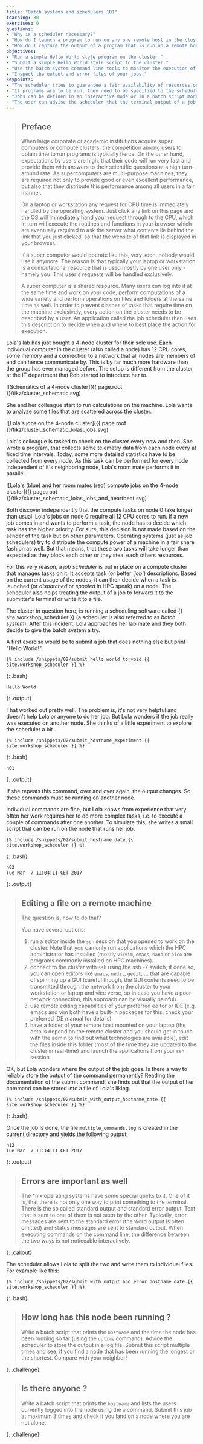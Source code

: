 ```yaml
---
title: "Batch systems and schedulers 101"
teaching: 30
exercises: 0
questions:
- "Why is a scheduler necessary?"
- "How do I launch a program to run on any one remote host in the cluster?"
- "How do I capture the output of a program that is run on a remote host?"
objectives:
- "Run a simple Hello World style program on the cluster."
- "Submit a simple Hello World style script to the cluster."
- "Use the batch system command line tools to monitor the execution of your job."
- "Inspect the output and error files of your jobs."
keypoints:
- "The scheduler tries to guarantee a fair availability of resources on a cluster for all users."
- "If programs are to be run, they need to be specified to the scheduler."
- "Jobs can be defined in an interactive mode or in a batch script mode."
- "The user can advise the scheduler that the terminal output of a job can be redirected to a file on disk."
---
```


>## Preface
>
> When large corporate or academic institutions acquire super computers or compute clusters, the competition among users to obtain time to run programs is typically fierce. On the other hand, expectations by users are high, that their code will run very fast and provide them with answers to their scientific questions at a high turn-around rate. As supercomputers are multi-purpose machines, they are required not only to provide good or even excellent performance, but also that they distribute this performance among all users in a fair manner.
>
> On a laptop or workstation any request for CPU time is immediately handled by the operating system. Just click any link on this page and the OS will immediately hand your request through to the CPU, which in turn will execute the routines and functions  in your browser which are eventually required to ask the server what contents lie behind the link that you just clicked, so that the website of that link is displayed in your browser. 
>
> If a super computer would operate like this, very soon, nobody would use it anymore. The reason is that typically your laptop or workstation is a computational resource that is used mostly by one user only - namely you. This user's requests will be handled exclusively. 
>
> A super computer is a shared resource. Many users can log into it at the same time and work on your code, perform computations of a wide variety and perform operations on files and folders at the same time as well. In order to prevent clashes of tasks that require time on the machine exclusively, every action on the cluster needs to be described by a user. An application called the job scheduler then uses this description to decide when and where to best place the action for execution.

Lola's lab has just bought a 4-node cluster for their sole use. Each individual computer in the cluster (also called a node) has 12 CPU cores, some memory and a connection to a network that all nodes are members of and can hence communicate by. This is by far much more hardware than the group has ever managed before. The setup is different from the cluster at the IT department that Rob started to introduce her to.

![Schematics of a 4-node cluster]({{ page.root }}/tikz/cluster_schematic.svg)

She and her colleague start to run calculations on the machine. Lola wants to analyze some files that are scattered across the cluster. 

![Lola's jobs on the 4-node cluster]({{ page.root }}/tikz/cluster_schematic_lolas_jobs.svg)

Lola's colleague is tasked to check on the cluster every now and then. She wrote a program, that collects some telemetry data from each node every at fixed time intervals. Today, some more detailed statistics have to be collected from every node. As this task can be performed for every node independent of it's neighboring node, Lola's room mate performs it in parallel.

![Lola's (blue) and her room mates (red) compute jobs on the 4-node cluster]({{ page.root }}/tikz/cluster_schematic_lolas_jobs_and_heartbeat.svg)

Both discover independently that the compute tasks on node 0 take longer than usual. Lola's jobs on node 0 require all 12 CPU cores to run. If a new job comes in and wants to perform a task, the node has to decide which task has the higher priority. For sure, this decision is not made based on the sender of the task but on other parameters. Operating systems (just as job schedulers) try to distribute the compute power of a machine in a fair share fashion as well. But that means, that these two tasks will take longer than expected as they block each other or they steal each others resources.

For this very reason, a _job scheduler_ is put in place on a compute cluster that manages tasks on it. It accepts task (or better _'job'_) descriptions. Based on the current usage of the nodes, it can then decide when a task is launched (or _dispatched_ or _spooled_ in HPC speak) on a node. The scheduler also helps treating the output of a job to forward it to the submitter's terminal or write it to a file.

The cluster in question here, is running a scheduling software called {{ site.workshop_scheduler }} (a scheduler is also referred to as _batch system_). After this incident, Lola approaches her lab mate and they both decide to give the batch system a try.

A first exercise would be to submit a job that does nothing else but print "Hello World!".

~~~
{% include /snippets/02/submit_hello_world_to_void.{{ site.workshop_scheduler }} %}
~~~
{: .bash}

~~~
Hello World
~~~
{: .output}


That worked out pretty well. The problem is, it's not very helpful and doesn't help Lola or anyone to do her job. But Lola wonders if the job really was executed on another node. She thinks of a little experiment to explore the scheduler a bit. 

~~~
{% include /snippets/02/submit_hostname_experiment.{{ site.workshop_scheduler }} %}
~~~
{: .bash}

~~~
n01
~~~
{: .output}

If she repeats this command, over and over again, the output changes. So these commands must be running on another node. 

Individual commands are fine, but Lola knows from experience that very often her work requires her to do more complex tasks, i.e. to execute a couple of commands after one another. To simulate this, she writes a small script that can be run on the node that runs her job.  

~~~
{% include /snippets/02/submit_hostname_date.{{ site.workshop_scheduler }} %}
~~~
{: .bash}

~~~
n02
Tue Mar  7 11:04:11 CET 2017
~~~
{: .output}

> ## Editing a file on a remote machine
> 
> The question is, how to do that?
>
> You have several options: 
> 1. run a editor inside the `ssh` session that you opened to work on the cluster. Note that you can only run applications which the HPC administrator has installed (mostly `vi`/`vim`, `emacs`, `nano` or `pico` are programs commonly installed on HPC machines).
> 2. connect to the cluster with `ssh` using the ssh `-X` switch, if done so, you can open editors like `emacs`, `nedit`, `gedit`, ... that are capable of spinning up a GUI (careful though, the GUI contents need to be transmitted through the network from the cluster to your workstation or laptop and vice verse, so in case you have a poor network connection, this approach can be visually painful)
> 3. use remote editing capabilities of your preferred editor or IDE (e.g. emacs and vim both have a built-in packages for this, check your preferred IDE manual for details)
> 4. have a folder of your remote host mounted on your laptop (the details depend on the remote cluster and you should get in touch with the admin to find out what technologies are available), edit the files inside this folder (most of the time they are updated to the cluster in real-time) and launch the applications from your `ssh` session


OK, but Lola wonders where the output of the job goes. Is there a way to reliably store the output of the command permanently? Reading the documentation of the submit command, she finds out that the output of her command can be stored into a file of Lola's liking.


~~~
{% include /snippets/02/submit_with_output_hostname_date.{{ site.workshop_scheduler }} %}
~~~
{: .bash}

Once the job is done, the file `multiple_commands.log` is created in the current directory and yields the following output:

~~~
n12
Tue Mar  7 11:14:11 CET 2017
~~~
{: .output}

> ## Errors are important as well
> The *nix operating systems have some special quirks to it. One of it is, that there is not only one way to print something to the terminal. There is the so called standard output and standard error output. Text that is sent to one of them is not seen by the other. Typically, error messages are sent to the standard error (the word output is often omitted) and status messages are sent to standard output. When executing commands on the command line, the difference between the two ways is not noticeable interactively. 
> 
{: .callout}

The scheduler allows Lola to split the two and write them to individual files. For example like this:
 
~~~
{% include /snippets/02/submit_with_output_and_error_hostname_date.{{ site.workshop_scheduler }} %}
~~~
{: .bash}

> ## How long has this node been running ?
>
> Write a batch script that prints the `hostname` and the time the node has been running so far (using the `uptime` command). Advice the scheduler to store the output in a log file. Submit this script multiple times and see, if you find a node that has been running the longest or the shortest. Compare with your neighbor! 
>
{: .challenge}

> ## Is there anyone ?
>
> Write a batch script that prints the `hostname` and lists the users currently logged into the node using the `w` command. Submit this job at maximum 3 times and check if you land on a node where you are not alone. 
>
{: .challenge}
